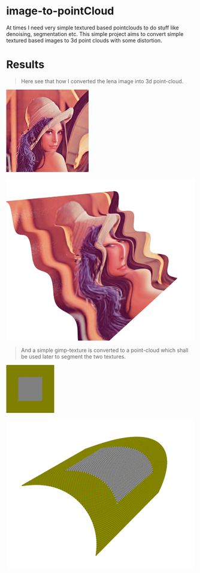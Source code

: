 # image-to-pointCloud

At times I need very simple textured based pointclouds to do stuff like denoising, segmentation etc. This simple project aims 
to convert simple textured based images to 3d point clouds with some distortion.


# Results

> Here see that how I converted the lena image into 3d point-cloud.

![result](./data/lena.png)

![result](./result.png)

> And a simple gimp-texture is converted to a point-cloud which shall be used later to segment the two textures.

![result](./data/gimp_texture.png)


![result](./result2.png)
